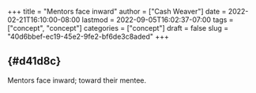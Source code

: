 +++
title = "Mentors face inward"
author = ["Cash Weaver"]
date = 2022-02-21T16:10:00-08:00
lastmod = 2022-09-05T16:02:37-07:00
tags = ["concept", "concept"]
categories = ["concept"]
draft = false
slug = "40d6bbef-ec19-45e2-9fe2-bf6de3c8aded"
+++

##  {#d41d8c}

Mentors face inward; toward their mentee.
